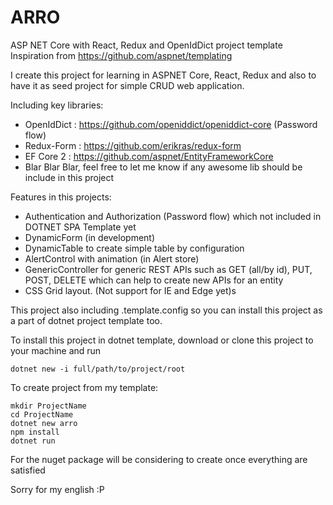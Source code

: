 # ARRO

ASP NET Core with React, Redux and OpenIdDict project template
Inspiration from <https://github.com/aspnet/templating>

I create this project for learning in ASPNET Core, React, Redux and also to have it as seed project for simple CRUD web application.

Including key libraries:

- OpenIdDict : <https://github.com/openiddict/openiddict-core> (Password flow)
- Redux-Form : <https://github.com/erikras/redux-form>
- EF Core 2 : <https://github.com/aspnet/EntityFrameworkCore>
- Blar Blar Blar, feel free to let me know if any awesome lib should be include in this project

Features in this projects:

- Authentication and Authorization (Password flow) which not included in DOTNET SPA Template yet
- DynamicForm (in development)
- DynamicTable to create simple table by configuration
- AlertControl with animation (in Alert store)
- GenericController for generic REST APIs such as GET (all/by id), PUT, POST, DELETE which can help to create new APIs for an entity
- CSS Grid layout. (Not support for IE and Edge yet)s

This project also including .template.config so you can install this project as a part of dotnet project template too.

To install this project in dotnet template, download or clone this project to your machine and run

```batch
dotnet new -i full/path/to/project/root
```

To create project from my template:

```batch
mkdir ProjectName
cd ProjectName
dotnet new arro
npm install
dotnet run
```

For the nuget package will be considering to create once everything are satisfied

Sorry for my english :P